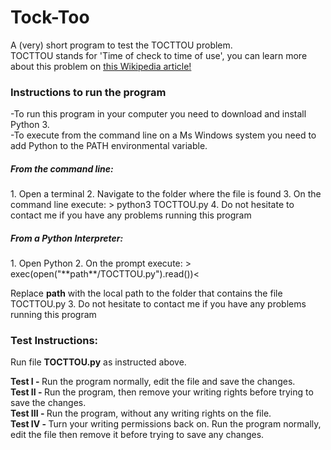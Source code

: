 # Tock-Too
A (very) short program to test the TOCTTOU problem.<br>
TOCTTOU stands for 'Time of check to time of use', you can learn more about this problem on <a href="https://en.wikipedia.org/wiki/Time_of_check_to_time_of_use">this Wikipedia article!</a>

<h3>Instructions to run the program</h3>
-To run this program in your computer you need to <a>download and install Python 3.</a><br>
-To execute from the command line on a Ms Windows system you need to <a>add Python to the PATH environmental variable.</a><br>

<h5>From the command line:</h5>
1. Open a terminal
2. Navigate to the folder where the file is found
3. On the command line execute:
> python3 TOCTTOU.py 
4. Do not hesitate to contact me if you have any problems running this program

<h5>From a Python Interpreter:</h5>
1. Open Python
2. On the prompt execute:
> exec(open("**path**/TOCTTOU.py").read())<

Replace **path** with the local path to the folder that contains the file TOCTTOU.py
3. Do not hesitate to contact me if you have any problems running this program


<h3>Test Instructions:</h3>
Run file <b>TOCTTOU.py</b> as instructed above.

<b>Test I - </b>Run the program normally, edit the file and save the changes.<br>
<b>Test II - </b>Run the program, then remove your writing rights before trying to save the changes.<br>
<b>Test III - </b>Run the program, without any writing rights on the file.<br>
<b>Test IV - </b>Turn your writing permissions back on. Run the program normally, edit the file then remove it before trying to save any changes.<br>

